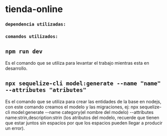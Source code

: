 # tienda-online

### `dependencia utilizadas:`

### `comandos utilizados:`

## `npm run dev`

Es el comando que se utiliza para levantar el trabajo mientras esta en desarrollo.

## `npx sequelize-cli model:generate --name "name" --attributes "atributes"`

Es el comando que se utiliza para crear las entidades de la base en nodejs, con este comando creamos el modelo y las migraciones, ej: npx sequelize-cli model:generate --name category(el nombre del modelo) --attributes name:strin,description:strin (los atributos del modelo, recuerde que tienen que estar juntos sin espacios por que los espacios pueden llegar a producir un error).
